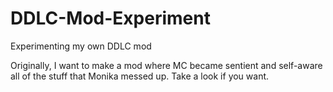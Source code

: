 # DDLC-Mod-Experiment
Experimenting my own DDLC mod

Originally, I want to make a mod where MC became sentient and self-aware all of the stuff that Monika messed up.
Take a look if you want.

